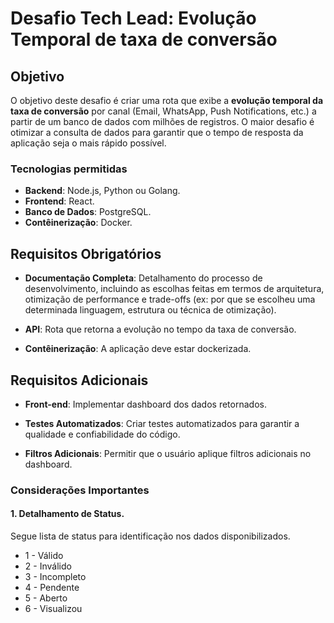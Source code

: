 # Desafio Tech Lead: Evolução Temporal de taxa de conversão

## Objetivo
O objetivo deste desafio é criar uma rota que exibe a **evolução temporal da taxa de conversão** por canal (Email, WhatsApp, Push Notifications, etc.) a partir de um banco de dados com milhões de registros. O maior desafio é otimizar a consulta de dados para garantir que o tempo de resposta da aplicação seja o mais rápido possível.

### Tecnologias permitidas

- **Backend**: Node.js, Python ou Golang.
- **Frontend**: React.
- **Banco de Dados**: PostgreSQL.
- **Contêinerização**: Docker.

## Requisitos Obrigatórios

- **Documentação Completa**: Detalhamento do processo de desenvolvimento, incluindo as escolhas feitas em termos de arquitetura, otimização de performance e trade-offs (ex: por que se escolheu uma determinada linguagem, estrutura ou técnica de otimização).
  
- **API**: Rota que retorna a evolução no tempo da taxa de conversão.
  
- **Contêinerização**: A aplicação deve estar dockerizada.


## Requisitos Adicionais

- **Front-end**: Implementar dashboard dos dados retornados.
  
- **Testes Automatizados**: Criar testes automatizados para garantir a qualidade e confiabilidade do código.
  
- **Filtros Adicionais**: Permitir que o usuário aplique filtros adicionais no dashboard.


### Considerações Importantes

#### 1. Detalhamento de Status.
Segue lista de status para identificação nos dados disponibilizados.

- 1 - Válido
- 2 - Inválido
- 3 - Incompleto
- 4 - Pendente
- 5 - Aberto
- 6 - Visualizou
